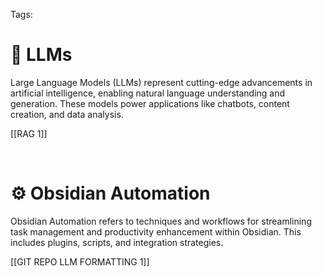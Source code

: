 Tags: 

# 🤖 LLMs  
Large Language Models (LLMs) represent cutting-edge advancements in artificial intelligence, enabling natural language understanding and generation. These models power applications like chatbots, content creation, and data analysis.  

[[RAG 1]]  

<br>  

# ⚙️ Obsidian Automation  
Obsidian Automation refers to techniques and workflows for streamlining task management and productivity enhancement within Obsidian. This includes plugins, scripts, and integration strategies.  

[[GIT REPO LLM FORMATTING 1]]

